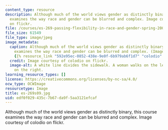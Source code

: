 ```yaml
---
content_type: resource
description: Although much of the world views gender as distinctly binary, this course
  examines the way race and gender can be blurred and complex. Image courtesy of colodio
  on flickr.
file: /courses/es-269-passing-flexibility-in-race-and-gender-spring-2009/edf0f029435c7b67da9f5aa3121efcaf_es-269s09.jpg
file_size: 61549
file_type: image/jpeg
image_metadata:
  caption: Although much of the world views gender as distinctly binary, this course
    examines the way race and gender can be blurred and complex. (Image courtesy of
    {{% resource_link "592e95ec-0852-438e-9e0f-6b979ab6f1d7" "colodio" %}} on flickr.)
  credit: Image courtesy of colodio on flickr.
  image-alt: A white line divides the sidewalk. A woman walks on the left and a man
    on the right.
learning_resource_types: []
license: https://creativecommons.org/licenses/by-nc-sa/4.0/
ocw_type: OCWImage
resourcetype: Image
title: es-269s09.jpg
uid: edf0f029-435c-7b67-da9f-5aa3121efcaf
---
```

Although much of the world views gender as distinctly binary, this course examines the way race and gender can be blurred and complex. Image courtesy of colodio on flickr.